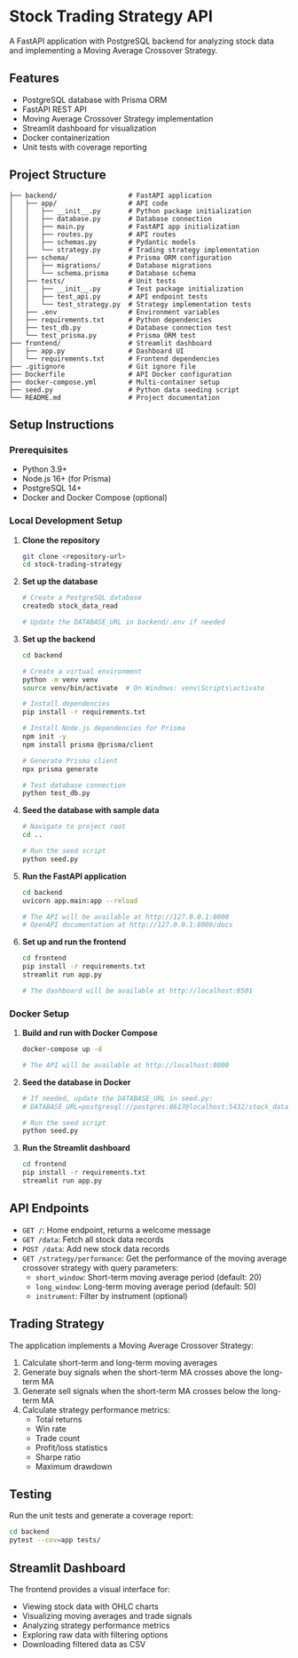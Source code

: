 
# Stock Trading Strategy API

A FastAPI application with PostgreSQL backend for analyzing stock data and implementing a Moving Average Crossover Strategy.

## Features

* PostgreSQL database with Prisma ORM
* FastAPI REST API
* Moving Average Crossover Strategy implementation
* Streamlit dashboard for visualization
* Docker containerization
* Unit tests with coverage reporting

## Project Structure

```
├── backend/                  # FastAPI application
│   ├── app/                  # API code
│   │   ├── __init__.py       # Python package initialization
│   │   ├── database.py       # Database connection
│   │   ├── main.py           # FastAPI app initialization
│   │   ├── routes.py         # API routes
│   │   ├── schemas.py        # Pydantic models
│   │   └── strategy.py       # Trading strategy implementation
│   ├── schema/               # Prisma ORM configuration
│   │   ├── migrations/       # Database migrations
│   │   └── schema.prisma     # Database schema
│   ├── tests/                # Unit tests
│   │   ├── __init__.py       # Test package initialization
│   │   ├── test_api.py       # API endpoint tests
│   │   └── test_strategy.py  # Strategy implementation tests
│   ├── .env                  # Environment variables
│   ├── requirements.txt      # Python dependencies
│   ├── test_db.py            # Database connection test
│   └── test_prisma.py        # Prisma ORM test
├── frontend/                 # Streamlit dashboard
│   ├── app.py                # Dashboard UI
│   └── requirements.txt      # Frontend dependencies
├── .gitignore                # Git ignore file
├── Dockerfile                # API Docker configuration
├── docker-compose.yml        # Multi-container setup
├── seed.py                   # Python data seeding script
└── README.md                 # Project documentation
```

## Setup Instructions

### Prerequisites

* Python 3.9+
* Node.js 16+ (for Prisma)
* PostgreSQL 14+
* Docker and Docker Compose (optional)

### Local Development Setup

1. **Clone the repository**
   ```bash
   git clone <repository-url>
   cd stock-trading-strategy
   ```
2. **Set up the database**
   ```bash
   # Create a PostgreSQL database
   createdb stock_data_read

   # Update the DATABASE_URL in backend/.env if needed
   
   ```
3. **Set up the backend**
   ```bash
   cd backend

   # Create a virtual environment
   python -m venv venv
   source venv/bin/activate  # On Windows: venv\Scripts\activate

   # Install dependencies
   pip install -r requirements.txt

   # Install Node.js dependencies for Prisma
   npm init -y
   npm install prisma @prisma/client

   # Generate Prisma client
   npx prisma generate

   # Test database connection
   python test_db.py
   ```
4. **Seed the database with sample data**
   ```bash
   # Navigate to project root
   cd ..

   # Run the seed script
   python seed.py
   ```
5. **Run the FastAPI application**
   ```bash
   cd backend
   uvicorn app.main:app --reload

   # The API will be available at http://127.0.0.1:8000
   # OpenAPI documentation at http://127.0.0.1:8000/docs
   ```
6. **Set up and run the frontend**
   ```bash
   cd frontend
   pip install -r requirements.txt
   streamlit run app.py

   # The dashboard will be available at http://localhost:8501
   ```

### Docker Setup

1. **Build and run with Docker Compose**
   ```bash
   docker-compose up -d

   # The API will be available at http://localhost:8000
   ```
2. **Seed the database in Docker**
   ```bash
   # If needed, update the DATABASE_URL in seed.py:
   # DATABASE_URL=postgresql://postgres:8617@localhost:5432/stock_data_read

   # Run the seed script
   python seed.py
   ```
3. **Run the Streamlit dashboard**
   ```bash
   cd frontend
   pip install -r requirements.txt
   streamlit run app.py
   ```

## API Endpoints

* `GET /`: Home endpoint, returns a welcome message
* `GET /data`: Fetch all stock data records
* `POST /data`: Add new stock data records
* `GET /strategy/performance`: Get the performance of the moving average crossover strategy with query parameters:
  * `short_window`: Short-term moving average period (default: 20)
  * `long_window`: Long-term moving average period (default: 50)
  * `instrument`: Filter by instrument (optional)

## Trading Strategy

The application implements a Moving Average Crossover Strategy:

1. Calculate short-term and long-term moving averages
2. Generate buy signals when the short-term MA crosses above the long-term MA
3. Generate sell signals when the short-term MA crosses below the long-term MA
4. Calculate strategy performance metrics:
   * Total returns
   * Win rate
   * Trade count
   * Profit/loss statistics
   * Sharpe ratio
   * Maximum drawdown

## Testing

Run the unit tests and generate a coverage report:

```bash
cd backend
pytest --cov=app tests/
```

## Streamlit Dashboard

The frontend provides a visual interface for:

* Viewing stock data with OHLC charts
* Visualizing moving averages and trade signals
* Analyzing strategy performance metrics
* Exploring raw data with filtering options
* Downloading filtered data as CSV
